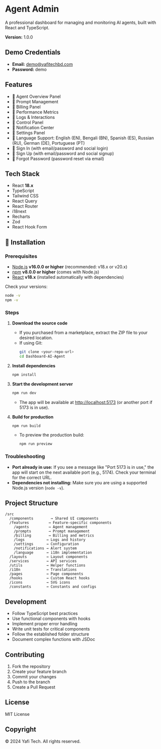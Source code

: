 # Agent Admin

A professional dashboard for managing and monitoring AI agents, built with React and TypeScript.

**Version:** 1.0.0

## Demo Credentials

- **Email:** demo@yafitechbd.com
- **Password:** demo

## Features

- 🔹 Agent Overview Panel
- 🔹 Prompt Management
- 🔹 Billing Panel
- 🔹 Performance Metrics
- 🔹 Logs & Interactions
- 🔹 Control Panel
- 🔹 Notification Center
- 🔹 Settings Panel
- 🔹 Language Support: English (EN), Bengali (BN), Spanish (ES), Russian (RU), German (DE), Portuguese (PT)
- 🔹 Sign In (with email/password and social login)
- 🔹 Sign Up (with email/password and social signup)
- 🔹 Forgot Password (password reset via email)

## Tech Stack

- React **18.x**
- TypeScript
- Tailwind CSS
- React Query
- React Router
- i18next
- Recharts
- Zod
- React Hook Form

## 🚀 Installation

### Prerequisites
- [Node.js](https://nodejs.org/) **v16.0.0 or higher** (recommended: v18.x or v20.x)
- [npm](https://www.npmjs.com/) **v8.0.0 or higher** (comes with Node.js)
- [React](https://react.dev/) **v18.x** (installed automatically with dependencies)

Check your versions:
```bash
node -v
npm -v
```

### Steps

1. **Download the source code**
   - If you purchased from a marketplace, extract the ZIP file to your desired location.
   - If using Git:
     ```bash
     git clone <your-repo-url>
     cd Dashboard-AI-Agent
     ```

2. **Install dependencies**
   ```bash
   npm install
   ```

3. **Start the development server**
   ```bash
   npm run dev
   ```
   - The app will be available at [http://localhost:5173](http://localhost:5173) (or another port if 5173 is in use).

4. **Build for production**
   ```bash
   npm run build
   ```
   - To preview the production build:
     ```bash
     npm run preview
     ```

### Troubleshooting

- **Port already in use:** If you see a message like "Port 5173 is in use," the app will start on the next available port (e.g., 5174). Check your terminal for the correct URL.
- **Dependencies not installing:** Make sure you are using a supported Node.js version (`node -v`).

## Project Structure

```
/src
  /components        → Shared UI components
  /features         → Feature-specific components
    /agents         → Agent management
    /prompts        → Prompt management
    /billing        → Billing and metrics
    /logs          → Logs and history
    /settings      → Configuration
    /notifications → Alert system
    /language      → i18n implementation
  /layouts         → Layout components
  /services        → API services
  /utils           → Helper functions
  /i18n            → Translations
  /pages           → Page components
  /hooks           → Custom React hooks
  /icons           → SVG icons
  /constants       → Constants and configs
```

## Development

- Follow TypeScript best practices
- Use functional components with hooks
- Implement proper error handling
- Write unit tests for critical components
- Follow the established folder structure
- Document complex functions with JSDoc

## Contributing

1. Fork the repository
2. Create your feature branch
3. Commit your changes
4. Push to the branch
5. Create a Pull Request

## License

MIT License 

## Copyright

© 2024 Yafi Tech. All rights reserved. 